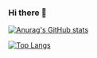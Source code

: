 ### Hi there 👋

<!--
**user-of-github/user-of-github** is a ✨ _special_ ✨ repository because its `README.md` (this file) appears on your GitHub profile.

Here are some ideas to get you started:

- 🔭 I’m currently working on ...
- 🌱 I’m currently learning ...
- 👯 I’m looking to collaborate on ...
- 🤔 I’m looking for help with ...
- 💬 Ask me about ...
- 📫 How to reach me: ...
- 😄 Pronouns: ...
- ⚡ Fun fact: ...
-->

[![Anurag's GitHub stats](https://github-readme-stats.vercel.app/api?username=user-of-github&count_private=true&show_icons=true&theme=graywhite)](https://github.com/anuraghazra/github-readme-stats)


[![Top Langs](https://github-readme-stats.vercel.app/api/top-langs/?username=user-of-github&count_private=true&hide=css,html&langs_count=4)](https://github.com/anuraghazra/github-readme-stats)

